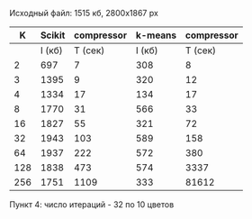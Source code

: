 Исходный файл: 1515 кб, 2800x1867 px

| K   | Scikit | compressor | k-means | compressor |
| --- | ------ | ---------- | ------- | ---------- |
|     | I (кб) | T (сек)    | I (кб)  | T (сек)    |
| 2   | 697    | 7          | 308     | 8          |
| 3   | 1395   | 9          | 320     | 12         |
| 4   | 1334   | 17         | 134     | 17         |
| 8   | 1770   | 31         | 566     | 33         |
| 16  | 1827   | 55         | 321     | 72         |
| 32  | 1943   | 103        | 589     | 158        |
| 64  | 1937   | 222        | 572     | 380        |
| 128 | 1838   | 473        | 574     | 3337       |
| 256 | 1751   | 1109       | 333     | 81612      |

Пункт 4: число итераций - 32 по 10 цветов
